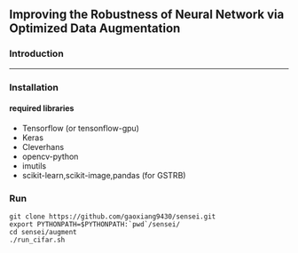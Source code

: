 ## Improving the Robustness of Neural Network via Optimized Data Augmentation ##


### Introduction ###

---

### Installation ###
#### required libraries ####
- Tensorflow (or tensonflow-gpu)
- Keras
- Cleverhans
- opencv-python
- imutils
- scikit-learn,scikit-image,pandas (for GSTRB)


### Run ####

```
git clone https://github.com/gaoxiang9430/sensei.git
export PYTHONPATH=$PYTHONPATH:`pwd`/sensei/
cd sensei/augment
./run_cifar.sh
```
